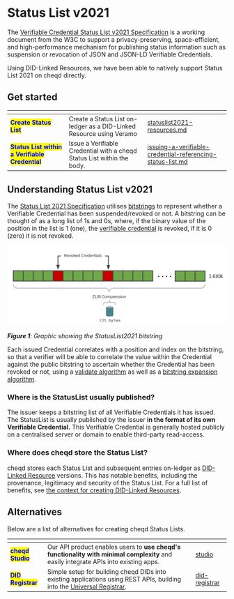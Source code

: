 # Status List v2021

The [Verifiable Credential Status List v2021 Specification](https://w3c-ccg.github.io/vc-status-list-2021/#conceptual-framework) is a working document from the W3C to support a privacy-preserving, space-efficient, and high-performance mechanism for publishing status information such as suspension or revocation of JSON and JSON-LD Verifiable Credentials.

Using DID-Linked Resources, we have been able to natively support Status List 2021 on cheqd directly.

## Get started

<table data-view="cards"><thead><tr><th></th><th></th><th data-hidden data-card-target data-type="content-ref"></th></tr></thead><tbody><tr><td><mark style="color:blue;"><strong>Create Status List</strong></mark></td><td>Create a Status List on-ledger as a DID-Linked Resource using Veramo</td><td><a href="statuslist2021-resources.md">statuslist2021-resources.md</a></td></tr><tr><td><mark style="color:blue;"><strong>Status List within a Verifiable Credential</strong></mark></td><td>Issue a Verifiable Credential with a cheqd Status List within the body.</td><td><a href="issuing-a-verifiable-credential-referencing-status-list.md">issuing-a-verifiable-credential-referencing-status-list.md</a></td></tr></tbody></table>

## Understanding Status List v2021

The [Status List 2021 Specification](https://w3c-ccg.github.io/vc-status-list-2021/) utilises [bitstrings](https://w3c-ccg.github.io/vc-status-list-2021/#conceptual-framework) to represent whether a Verifiable Credential has been suspended/revoked or not. A bitstring can be thought of as a long list of 1s and 0s, where, if the binary value of the position in the list is 1 (one), the [verifiable credential](https://w3c-ccg.github.io/vc-status-list-2021/#dfn-verifiable-credentials) is revoked, if it is 0 (zero) it is not revoked.

![Graphic showing the StatusList2021 bitstring](<../../../.gitbook/assets/StatusList21 Bitstring.png>)

_**Figure 1**: Graphic showing the StatusList2021 bitstring_

Each issued Credential correlates with a position and index on the bitstring, so that a verifier will be able to correlate the value within the Credential against the public bitstring to ascertain whether the Credential has been revoked or not, using a [validate algorithm](https://w3c-ccg.github.io/vc-status-list-2021/#validate-algorithm) as well as a [bitstring expansion algorithm](https://w3c-ccg.github.io/vc-status-list-2021/#bitstring-expansion-algorithm).

### Where is the StatusList usually published?

The issuer keeps a bitstring list of all Verifiable Credentials it has issued. The StatusList is usually published by the issuer **in the format of its own Verifiable Credential.** This Verifiable Credential is generally hosted publicly on a centralised server or domain to enable third-party read-access.

### Where does cheqd store the Status List?

cheqd stores each Status List and subsequent entries on-ledger as [DID-Linked Resource](../../../architecture/adr-list/adr-002-did-linked-resources.md) versions. This has notable benefits, including the provenance, legitimacy and security of the Status List. For a full list of benefits, see [the context for creating DID-Linked Resources](../../../studio/did-linked-resources/understanding-dlrs/context.md).

## Alternatives

Below are a list of alternatives for creating cheqd Status Lists.

<table data-card-size="large" data-view="cards"><thead><tr><th></th><th></th><th data-hidden data-card-target data-type="content-ref"></th></tr></thead><tbody><tr><td><mark style="color:blue;"><strong>cheqd Studio</strong></mark></td><td>Our API product enables users to <strong>use cheqd's functionality with minimal complexity</strong> and easily integrate APIs into existing apps. </td><td><a href="../../../getting-started/studio/">studio</a></td></tr><tr><td><mark style="color:blue;"><strong>DID Registrar</strong></mark></td><td>Simple setup for building cheqd DIDs into existing applications using REST APIs, building into the <a href="https://uniregistrar.io/">Universal Registrar</a>.</td><td><a href="../../../advanced/did-registrar/">did-registrar</a></td></tr></tbody></table>
